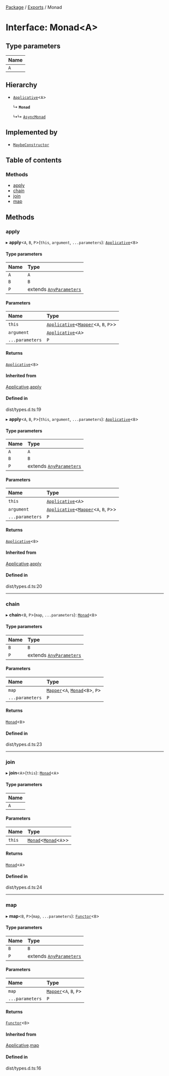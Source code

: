 [Package](../README.md) / [Exports](../modules.md) / Monad

# Interface: Monad\<A\>

## Type parameters

| Name |
| :------ |
| `A` |

## Hierarchy

- [`Applicative`](Applicative.md)\<`A`\>

  ↳ **`Monad`**

  ↳↳ [`AsyncMonad`](AsyncMonad.md)

## Implemented by

- [`MaybeConstructor`](../classes/internal_.MaybeConstructor.md)

## Table of contents

### Methods

- [apply](Monad.md#apply)
- [chain](Monad.md#chain)
- [join](Monad.md#join)
- [map](Monad.md#map)

## Methods

### apply

▸ **apply**\<`A`, `B`, `P`\>(`this`, `argument`, `...parameters`): [`Applicative`](Applicative.md)\<`B`\>

#### Type parameters

| Name | Type |
| :------ | :------ |
| `A` | `A` |
| `B` | `B` |
| `P` | extends [`AnyParameters`](../modules.md#anyparameters) |

#### Parameters

| Name | Type |
| :------ | :------ |
| `this` | [`Applicative`](Applicative.md)\<[`Mapper`](../modules/internal_.md#mapper)\<`A`, `B`, `P`\>\> |
| `argument` | [`Applicative`](Applicative.md)\<`A`\> |
| `...parameters` | `P` |

#### Returns

[`Applicative`](Applicative.md)\<`B`\>

#### Inherited from

[Applicative](Applicative.md).[apply](Applicative.md#apply)

#### Defined in

dist/types.d.ts:19

▸ **apply**\<`A`, `B`, `P`\>(`this`, `argument`, `...parameters`): [`Applicative`](Applicative.md)\<`B`\>

#### Type parameters

| Name | Type |
| :------ | :------ |
| `A` | `A` |
| `B` | `B` |
| `P` | extends [`AnyParameters`](../modules.md#anyparameters) |

#### Parameters

| Name | Type |
| :------ | :------ |
| `this` | [`Applicative`](Applicative.md)\<`A`\> |
| `argument` | [`Applicative`](Applicative.md)\<[`Mapper`](../modules/internal_.md#mapper)\<`A`, `B`, `P`\>\> |
| `...parameters` | `P` |

#### Returns

[`Applicative`](Applicative.md)\<`B`\>

#### Inherited from

[Applicative](Applicative.md).[apply](Applicative.md#apply)

#### Defined in

dist/types.d.ts:20

___

### chain

▸ **chain**\<`B`, `P`\>(`map`, `...parameters`): [`Monad`](Monad.md)\<`B`\>

#### Type parameters

| Name | Type |
| :------ | :------ |
| `B` | `B` |
| `P` | extends [`AnyParameters`](../modules.md#anyparameters) |

#### Parameters

| Name | Type |
| :------ | :------ |
| `map` | [`Mapper`](../modules/internal_.md#mapper)\<`A`, [`Monad`](Monad.md)\<`B`\>, `P`\> |
| `...parameters` | `P` |

#### Returns

[`Monad`](Monad.md)\<`B`\>

#### Defined in

dist/types.d.ts:23

___

### join

▸ **join**\<`A`\>(`this`): [`Monad`](Monad.md)\<`A`\>

#### Type parameters

| Name |
| :------ |
| `A` |

#### Parameters

| Name | Type |
| :------ | :------ |
| `this` | [`Monad`](Monad.md)\<[`Monad`](Monad.md)\<`A`\>\> |

#### Returns

[`Monad`](Monad.md)\<`A`\>

#### Defined in

dist/types.d.ts:24

___

### map

▸ **map**\<`B`, `P`\>(`map`, `...parameters`): [`Functor`](Functor.md)\<`B`\>

#### Type parameters

| Name | Type |
| :------ | :------ |
| `B` | `B` |
| `P` | extends [`AnyParameters`](../modules.md#anyparameters) |

#### Parameters

| Name | Type |
| :------ | :------ |
| `map` | [`Mapper`](../modules/internal_.md#mapper)\<`A`, `B`, `P`\> |
| `...parameters` | `P` |

#### Returns

[`Functor`](Functor.md)\<`B`\>

#### Inherited from

[Applicative](Applicative.md).[map](Applicative.md#map)

#### Defined in

dist/types.d.ts:16
